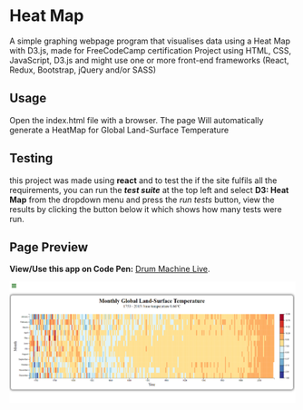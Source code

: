 # Heat Map

 A simple graphing webpage program that visualises data using a Heat Map with D3.js, made for FreeCodeCamp certification Project using HTML, CSS, JavaScript, D3.js and might use one or more front-end frameworks (React, Redux,  Bootstrap, jQuery and/or SASS)

## Usage

 Open the index.html file with a browser.
 The page Will automatically generate a HeatMap for Global Land-Surface Temperature

## Testing

 this project was made using **react** and to test the if the site fulfils all the requirements, you can run the ***test suite*** at the top left and select **D3: Heat Map** from the dropdown menu and press the *run tests* button, view the results by clicking the button below it which shows how many tests were run.

## Page Preview

 **View/Use this app on Code Pen:** [Drum Machine Live](https://codepen.io/PHULUSO-SINGO/full/VYZxLrq).

 ![Image Preview](Preview.png)
